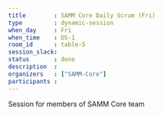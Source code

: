 ```yaml
---
title        : SAMM Core Daily Scrum (Fri)
type         : dynamic-session
when_day     : Fri
when_time    : DS-1
room_id      : table-5
session_slack:
status       : done
description  :
organizers   : ["SAMM-Core"]
participants :
---
```



Session for members of SAMM Core team
